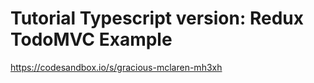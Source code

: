 # Tutorial Typescript version: Redux TodoMVC Example

https://codesandbox.io/s/gracious-mclaren-mh3xh


